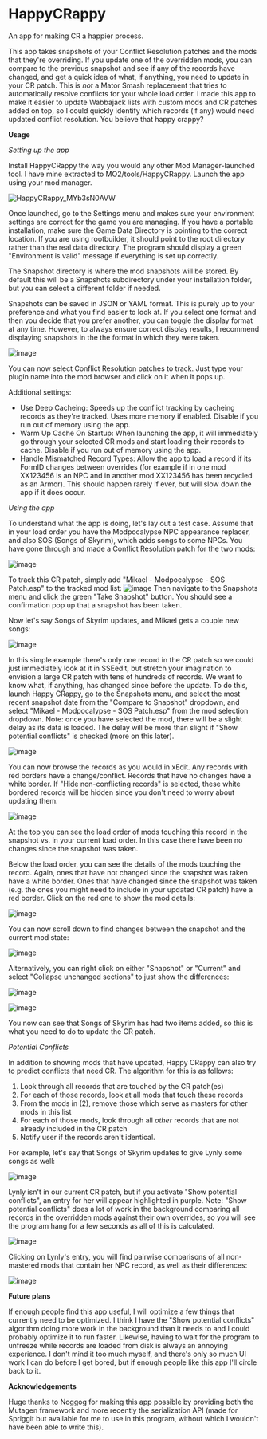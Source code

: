 # HappyCRappy

An app for making CR a happier process.

This app takes snapshots of your Conflict Resolution patches and the mods that they're overriding. If you update one of the overridden mods, you can compare to the previous snapshot and see if any of the records have changed, and get a quick idea of what, if anything, you need to update in your CR patch. This is *not* a Mator Smash replacement that tries to automatically resolve conflicts for your whole load order. I made this app to make it easier to update Wabbajack lists with custom mods and CR patches added on top, so I could quickly identify which records (if any) would need updated conflict resolution. You believe that happy crappy?

**Usage**

_Setting up the app_

Install HappyCRappy the way you would any other Mod Manager-launched tool. I have mine extracted to MO2/tools/HappyCRappy. Launch the app using your mod manager.

![HappyCRappy_MYb3sN0AVW](https://github.com/Synthesis-Collective/HappyCRappy/assets/63175798/9d5b7afe-7683-49e4-971b-6e9e63a1c178)

Once launched, go to the Settings menu and makes sure your environment settings are correct for the game you are managing. If you have a portable installation, make sure the Game Data Directory is pointing to the correct location. If you are using rootbuilder, it should point to the root directory rather than the real data directory. The program should display a green "Environment is valid" message if everything is set up correctly.

The Snapshot directory is where the mod snapshots will be stored. By default this will be a Snapshots subdirectory under your installation folder, but you can select a different folder if needed.

Snapshots can be saved in JSON or YAML format. This is purely up to your preference and what you find easier to look at. If you select one format and then you decide that you prefer another, you can toggle the display format at any time. However, to always ensure correct display results, I recommend displaying snapshots in the the format in which they were taken. 

![image](https://github.com/Synthesis-Collective/HappyCRappy/assets/63175798/4c671fb6-9568-4ad5-b155-2250bc0c3b42)

You can now select Conflict Resolution patches to track. Just type your plugin name into the mod browser and click on it when it pops up. 

Additional settings:
- Use Deep Cacheing: Speeds up the conflict tracking by cacheing records as they're tracked. Uses more memory if enabled. Disable if you run out of memory using the app.
- Warm Up Cache On Startup: When launching the app, it will immediately go through your selected CR mods and start loading their records to cache. Disable if you run out of memory using the app.
- Handle Mismatched Record Types: Allow the app to load a record if its FormID changes between overrides (for example if in one mod XX123456 is an NPC and in another mod XX123456 has been recycled as an Armor). This should happen rarely if ever, but will slow down the app if it does occur.

_Using the app_

To understand what the app is doing, let's lay out a test case. Assume that in your load order you have the Modpocalypse NPC appearance replacer, and also SOS (Songs of Skyrim), which adds songs to some NPCs. You have gone through and made a Conflict Resolution patch for the two mods:

![image](https://github.com/Synthesis-Collective/HappyCRappy/assets/63175798/3a7af2ff-5ff1-46e9-99d1-69d1f39e15a3)

To track this CR patch, simply add "Mikael - Modpocalypse - SOS Patch.esp" to the tracked mod list:
![image](https://github.com/Synthesis-Collective/HappyCRappy/assets/63175798/228f917b-8153-4ffd-bdef-fb93e7e97762)
Then navigate to the Snapshots menu and click the green "Take Snapshot" button. You should see a confirmation pop up that a snapshot has been taken.

Now let's say Songs of Skyrim updates, and Mikael gets a couple new songs:

![image](https://github.com/Synthesis-Collective/HappyCRappy/assets/63175798/5e2c3cd1-c5cc-42ac-ba3a-0bdbc8b7841e)

In this simple example there's only one record in the CR patch so we could just immediately look at it in SSEedit, but stretch your imagination to envision a large CR patch with tens of hundreds of records. We want to know what, if anything, has changed since before the update. To do this, launch Happy CRappy, go to the Snapshots menu, and select the most recent snapshot date from the "Compare to Snapshot" dropdown, and select "Mikael - Modpocalypse - SOS Patch.esp" from the mod selection dropdown. Note: once you have selected the mod, there will be a slight delay as its data is loaded. The delay will be more than slight if "Show potential conflicts" is checked (more on this later).

![image](https://github.com/Synthesis-Collective/HappyCRappy/assets/63175798/8cd30f6f-1be8-4833-aaf7-f198d16101e8)

You can now browse the records as you would in xEdit. Any records with red borders have a change/conflict. Records that have no changes have a white border. If "Hide non-conflicting records" is selected, these white bordered records will be hidden since you don't need to worry about updating them.

![image](https://github.com/Synthesis-Collective/HappyCRappy/assets/63175798/4f7b9aae-afd3-4fac-a7d8-1648db2e113c)

At the top you can see the load order of mods touching this record in the snapshot vs. in your current load order. In this case there have been no changes since the snapshot was taken.

Below the load order, you can see the details of the mods touching the record. Again, ones that have not changed since the snapshot was taken have a white border. Ones that have changed since the snapshot was taken (e.g. the ones you might need to include in your updated CR patch) have a red border. Click on the red one to show the mod details:

![image](https://github.com/Synthesis-Collective/HappyCRappy/assets/63175798/ab47db09-4777-43cb-bebc-29bbc1c8e235)

You can now scroll down to find changes between the snapshot and the current mod state:

![image](https://github.com/Synthesis-Collective/HappyCRappy/assets/63175798/43e8501f-1d93-4ee3-81fe-c0a8aa89ab13)

Alternatively, you can right click on either "Snapshot" or "Current" and select "Collapse unchanged sections" to just show the differences:

![image](https://github.com/Synthesis-Collective/HappyCRappy/assets/63175798/69681d90-7fd0-417a-a8d9-161f82e31feb)

![image](https://github.com/Synthesis-Collective/HappyCRappy/assets/63175798/27c200ee-0e56-428e-89f8-fff6862ee69d)

You now can see that Songs of Skyrim has had two items added, so this is what you need to do to update the CR patch.

_Potential Conflicts_

In addition to showing mods that have updated, Happy CRappy can also try to predict conflicts that need CR. The algorithm for this is as follows:

1. Look through all records that are touched by the CR patch(es)
2. For each of those records, look at all mods that touch these records
3. From the mods in (2), remove those which serve as masters for other mods in this list
4. For each of those mods, look through all _other_ records that are not already included in the CR patch
5. Notify user if the records aren't identical.

For example, let's say that Songs of Skyrim updates to give Lynly some songs as well:

![image](https://github.com/Synthesis-Collective/HappyCRappy/assets/63175798/6b60a540-2b8a-41e1-8f19-cb6e50e96dd8)

Lynly isn't in our current CR patch, but if you activate "Show potential conflicts", an entry for her will appear highlighted in purple. Note: "Show potential conflicts" does a lot of work in the background comparing all records in the overridden mods against their own overrides, so you will see the program hang for a few seconds as all of this is calculated.

![image](https://github.com/Synthesis-Collective/HappyCRappy/assets/63175798/81917cd4-6f73-40c8-8cea-733e4c6fd338)

Clicking on Lynly's entry, you will find pairwise comparisons of all non-mastered mods that contain her NPC record, as well as their differences:

![image](https://github.com/Synthesis-Collective/HappyCRappy/assets/63175798/cc978399-ebd6-44d5-89b6-4c084d03eae6)

**Future plans**

If enough people find this app useful, I will optimize a few things that currently need to be optimized. I think I have the "Show potential conflicts" algorithm doing more work in the background than it needs to and I could probably optimize it to run faster. Likewise, having to wait for the program to unfreeze while records are loaded from disk is always an annoying experience. I don't mind it too much myself, and there's only so much UI work I can do before I get bored, but if enough people like this app I'll circle back to it. 

**Acknowledgements**

Huge thanks to Noggog for making this app possible by providing both the Mutagen framework and more recently the serialization API (made for Spriggit but available for me to use in this program, without which I wouldn't have been able to write this).
